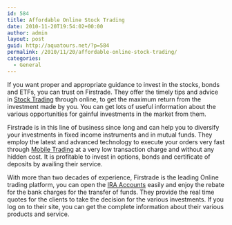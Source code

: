 ```yaml
---
id: 584
title: Affordable Online Stock Trading
date: 2010-11-20T19:54:02+00:00
author: admin
layout: post
guid: http://aquatours.net/?p=584
permalink: /2010/11/20/affordable-online-stock-trading/
categories:
  - General
---
```

If you want proper and appropriate guidance to invest in the stocks, bonds and ETFs, you can trust on Firstrade. They offer the timely tips and advice in [Stock Trading](http://www.firstrade.com) through online, to get the maximum return from the investment made by you. You can get lots of useful information about the various opportunities for gainful investments in the market from them.

Firstrade is in this line of business since long and can help you to diversify your investments in fixed income instruments and in mutual funds. They employ the latest and advanced technology to execute your orders very fast through [Mobile Trading](http://www.firstrade.com) at a very low transaction charge and without any hidden cost. It is profitable to invest in options, bonds and certificate of deposits by availing their service.

With more than two decades of experience, Firstrade is the leading Online trading platform, you can open the [IRA Accounts](http://www.firstrade.com) easily and enjoy the rebate for the bank charges for the transfer of funds. They provide the real time quotes for the clients to take the decision for the various investments. If you log on to their site, you can get the complete information about their various products and service.